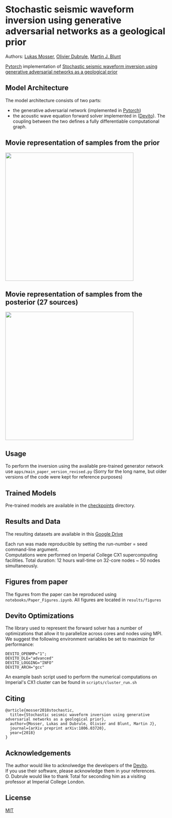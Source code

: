 # Stochastic seismic waveform inversion using generative adversarial networks as a geological prior

Authors: [Lukas Mosser](https://twitter.com/porestar), [Olivier Dubrule](https://www.imperial.ac.uk/people/o.dubrule), [Martin J. Blunt](https://www.imperial.ac.uk/people/m.blunt) 

[Pytorch](https://pytorch.org) implementation of [Stochastic seismic waveform inversion using generative adversarial networks as a geological prior](https://arxiv.org/abs/1806.03720)

## Model Architecture

The model architecture consists of two parts: 
 - the generative adversarial network (implemented in [Pytorch](https://pytorch.org)) 
 - the acoustic wave equation forward solver implemented in  ([Devito](https://www.opesci.org/devito)).
The coupling between the two defines a fully differentiable computational graph.

## Movie representation of samples from the prior

<img src="https://github.com/LukasMosser/stochastic_seismic_waveform_inversion/raw/master/results/animations/movie_prior.gif" width="400">

## Movie representation of samples from the posterior (27 sources)

<img src="https://github.com/LukasMosser/DeepFlow/stochastic_seismic_waveform_inversion/master/results/animations/movie_posterior.gif" width="400">

## Usage

To perform the inversion using the available pre-trained generator network use ``` apps/main_paper_version_revised.py ```
(Sorry for the long name, but older versions of the code were kept for reference purposes)
  
## Trained Models
Pre-trained models are available in the  [checkpoints](checkpoints/) directory.

## Results and Data

The resulting datasets are available in this [Google Drive](https://drive.google.com/drive/folders/1xLkLwDxAGVmfz-o2DzImgr8fP0fQNHW4?usp=sharing)  
 
Each run was made reproducible by setting the run-number = seed command-line argument.  
Computations were performed on Imperial College CX1 supercomputing facilities.
Total duration: 12 hours wall-time on 32-core nodes ~ 50 nodes simultaneously.  

## Figures from paper

The figures from the paper can be reproduced using ```notebooks/Paper_Figures.ipynb```.
All figures are located in ```results/figures```

## Devito Optimizations

The library used to represent the forward solver has a number of optimizations that allow it to parallelize across
cores and nodes using MPI.  
We suggest the following environment variables be set to maximize for performance:

```
DEVITO_OPENMP="1";
DEVITO_DLE="advanced"
DEVITO_LOGGING="INFO"
DEVITO_ARCH="gcc"
```

An example bash script used to perform the numerical computations on Imperial's CX1 cluster can be found in ```scripts/cluster_run.sh```

## Citing

```
@article{mosser2018stochastic,
  title={Stochastic seismic waveform inversion using generative adversarial networks as a geological prior},
  author={Mosser, Lukas and Dubrule, Olivier and Blunt, Martin J},
  journal={arXiv preprint arXiv:1806.03720},
  year={2018}
}
```

## Acknowledgements

The author would like to acknolwedge the developers of the [Devito](https://www.opesci.org/devito/).  
If you use their software, please acknowledge them in your references.  
O. Dubrule would like to thank Total for seconding him as a visiting professor at Imperial College London.

## License

[MIT](LICENSE)